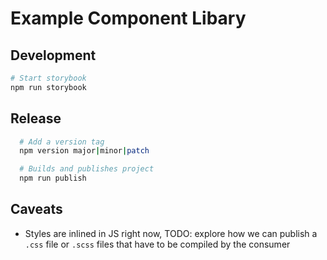 # Example Component Libary

## Development

```bash
# Start storybook
npm run storybook
```

## Release

```bash
  # Add a version tag
  npm version major|minor|patch

  # Builds and publishes project
  npm run publish
```

## Caveats

- Styles are inlined in JS right now, TODO: explore how we can publish a `.css` file or `.scss` files that have to be compiled by the consumer
